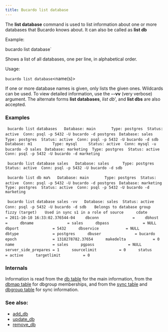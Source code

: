 ```yaml
---
title: Bucardo list database
---
```


The **list database** command is used to list information about one or more databases that Bucardo knows about. It can also be called as **list db**

Example:

bucardo list database`

Shows a list of all databases, one per line, in alphabetical order.

Usage:

` bucardo list database `<name(s)>

If one or more database names is given, only lists the given ones. Wildcards can be used. To view detailed information, use the **--vv** (very verbose) argument. The alternate forms **list databases**, *list db*', and **list dbs** are also accepted.

### Examples

` bucardo list databases`
` `
` Database: main       Type: postgres  Status: active  Conn: psql -p 5432 -U bucardo -d postgres`
` Database: sales      Type: postgres  Status: active  Conn: psql -p 5432 -U bucardo -d sdb`
` Database: m1         Type: mysql     Status: active  Conn: mysql -u bucardo -D sales`
` Database: marketing  Type: postgres  Status: active  Conn: psql -p 5432 -U bucardo -d marketing`

` bucardo list database sales`
` `
` Database: sales      Type: postgres  Status: active  Conn: psql -p 5432 -U bucardo -d sdb`

` bucardo list db ma%`
` `
` Database: main       Type: postgres  Status: active  Conn: psql -p 5432 -U bucardo -d postgres`
` Database: marketing  Type: postgres  Status: active  Conn: psql -p 5432 -U bucardo -d marketing`

` bucardo list database sales -vv`
` `
` Database: sales  Status: active  Conn: psql -p 5432 -U bucardo -d sdb`
`   Belongs to database group fizzy (target)`
`   Used in sync s1 in a role of source`
`     cdate                = 2011-10-10 16:33:02.376544-04`
`     dbconn               = `
`     dbhost               = `
`     dbname               = sales`
`     dbpass               = NULL`
`     dbport               = 5432`
`     dbservice            = NULL`
`     dbtype               = postgres`
`     dbuser               = bucardo`
`     epoch                = 1318278782.37654`
`     makedelta            = 0`
`     name                 = sales`
`     pgpass               = NULL`
`     server_side_prepares = 1`
`     sourcelimit          = 0`
`     status               = active`
`     targetlimit          = 0`

### Internals

Information is read from the [db table](/Bucardo/schema/db) for the main
information, from the [dbmap table](/Bucardo/schema/dbmap) for dbgroup
memberships, and from the [sync table](/Bucardo/schema/sync) and
[dbgroup table](/Bucardo/schema/dbgroup) for sync information.

### See also:

-   [add_db](/Bucardo/cli/add_db)
-   [update_db](/Bucardo/cli/update_db)
-   [remove_db](/Bucardo/cli/remove_db)
